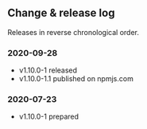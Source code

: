 ## Change & release log

Releases in reverse chronological order.

### 2020-09-28

- v1.10.0-1 released
- v1.10.0-1.1 published on npmjs.com

### 2020-07-23

- v1.10.0-1 prepared
